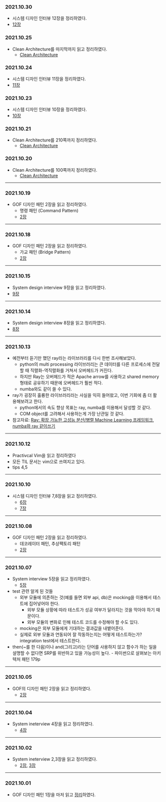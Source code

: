 ### 2021.10.30
- 시스템 디자인 인터뷰 12장을 정리하였다.
- [12장](https://til.muuty.me/topics/system-interviews/12)


### 2021.10.25
- Clean Architecture를 마지막까지 읽고 정리하였다.
  - [Clean Architecture](https://til.muuty.me/topics/clean-architecture/book-cleanarchitecture)
### 2021.10.24
- 시스템 디자인 인터뷰 11장을 정리하였다.
- [11장](https://til.muuty.me/topics/system-interviews/11)

### 2021.10.23
- 시스템 디자인 인터뷰 10장을 정리하였다.
- [10장](https://til.muuty.me/topics/system-interviews/10)


### 2021.10.21
- Clean Architecture를 210쪽까지 정리하였다.
  - [Clean Architecture](https://til.muuty.me/topics/clean-architecture/book-cleanarchitecture)

### 2021.10.20
- Clean Architecture를 100쪽까지 정리하였다.
  - [Clean Architecture](https://til.muuty.me/topics/clean-architecture/book-cleanarchitecture)

---

### 2021.10.19
- GOF 디자인 패턴 2장을 읽고 정리하였다.
  - 명령 패턴 (Command Pattern)
  - [2장](https://til.muuty.me/topics/gof-design-pattern/2)

---

### 2021.10.18
- GOF 디자인 패턴 2장을 읽고 정리하였다.
  - 가교 패턴 (Bridge Pattern)
  - [2장](https://til.muuty.me/topics/gof-design-pattern/2)


---
### 2021.10.15
- System design interview 9장을 읽고 정리하였다.
- [9장](https://til.muuty.me/topics/system-interviews/9)


---
### 2021.10.14
- System design interview 8장을 읽고 정리하였다.
- [8장](https://til.muuty.me/topics/system-interviews/8)

---
### 2021.10.13
- 예전부터 듣기만 했던 ray라는 라이브러리를 다시 한번 조사해보았다.
    - python의 multi processing 라이브러리는 큰 데이터를 다른 프로세스에 전달할 때 직렬화-역직렬화를 거쳐서 오버헤드가 커진다.
    - 하지만 Ray는 오버헤드가 적은 Apache arrow를 사용하고 shared memory 형태로 공유하기 때문에 오버헤드가 훨씬 적다.
    - numba와도 같이 쓸 수 있다.
- ray가 굉장히 훌륭한 라이브러리라는 사실을 익히 들어왔고, 이번 기회에 좀 더 활용해보려고 한다.
    - python에서의 속도 향상 목표는 ray, numba를 이용해서 달성할 것 같다.
    - COM object를 고려해서 사용하는게 가장 난관일 것 같다.
- 참고자료: [Ray: 확장 가능한 고성능 분산/병렬 Machine Learning 프레임워크](https://riiidtechblog.medium.com/ray-%ED%99%95%EC%9E%A5-%EA%B0%80%EB%8A%A5%ED%95%9C-%EA%B3%A0%EC%84%B1%EB%8A%A5-%EB%B6%84%EC%82%B0-%EB%B3%91%EB%A0%AC-machine-learning-%ED%94%84%EB%A0%88%EC%9E%84%EC%9B%8C%ED%81%AC-f17f9c9cbef3), [numba와 ray 같이쓰기](http://webusers.fis.uniroma3.it/franceschini/notebooks/Parallelism%20with%20Ray%20%28and%20Numba%29.html)
---
### 2021.10.12
- Practivcal Vim을 읽고 정리하였다
- 모든 TIL 문서는 vim으로 쓰여지고 있다.
- tips 4,5

---
### 2021.10.10
- 시스템 디자인 인터뷰 7,8장을 읽고 정리하였다.
    - [6장](https://til.muuty.me/topics/system-interviews/6)
    - [7장](https://til.muuty.me/topics/system-interviews/7)


---
### 2021.10.08
- GOF 디자인 패턴 2장을 읽고 정리하였다.
  - 데코레이터 패턴, 추상팩토리 패턴
  - [2장](https://til.muuty.me/topics/gof-design-pattern/2)
---
### 2021.10.07
- System interview 5장을 읽고 정리하였다.
    - [5장](https://til.muuty.me/topics/system-interviews/5)
- test 관련 알게 된 것들
    - 외부 모듈에 의존하는 것(예를 들면 외부 api, db)은 mocking을 이용해서 테스트에 집어넣어야 한다.
        - 외부 모듈 상황에 따라 테스트가 성공 여부가 달라지는 것을 막아야 하기 때문이다.
        - 외부 모듈의 변화로 인해 테스트 코드를 수정해야 할 수도 있다.
    - mocking은 외부 모듈에게 기대하는 결과값을 내뱉어준다.
    - 실제로 외부 모듈과 연동되어 잘 작동하는지는 어떻게 테스트하는가? integration test에서 테스트한다.
- then(~를 한 다음)이나 and(그리고)라는 단어를 사용하지 않고 함수가 하는 일을 설명할 수 없다면 SRP를 위반하고 있을 가능성이 높다. - 파이썬으로 살펴보는 아키텍처 패턴 179p
___
### 2021.10.05
- GOF의 디자인 패턴 2장을 읽고 정리하였다.
    - [2장](https://til.muuty.me/topics/gof-design-pattern/2)
---
### 2021.10.04
- System ineterview 4장을 읽고 정리하였다.
    - [4장](https://til.muuty.me/topics/system-interviews/4)
---
### 2021.10.02
- System ineterview 2,3장을 읽고 정리하였다.
    - [2장](https://til.muuty.me/topics/system-interviews/2), [3장](https://til.muuty.me/topics/system-interviews/3)

---
### 2021.10.01
- GOF 디자인 패턴 1장을 마저 읽고 [정리](https://til.muuty.me/topics/gof-design-pattern/1)하였다.